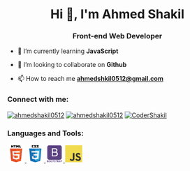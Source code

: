<h1 align="center">Hi 👋, I'm Ahmed Shakil</h1>
<h3 align="center">Front-end Web Developer</h3>

- 🌱 I’m currently learning **JavaScript**

- 👯 I’m looking to collaborate on **Github**

- 📫 How to reach me **ahmedshkil0512@gmail.com**

<h3 align="left">Connect with me:</h3>
<p align="left">
<a href="https://fb.com/ahmedshakil0512" target="blank"><img align="center" src="https://raw.githubusercontent.com/rahuldkjain/github-profile-readme-generator/master/src/images/icons/Social/facebook.svg" alt="ahmedshakil0512" height="30" width="40" /></a>
<a href="https://instagram.com/ahmedshakil0512" target="blank"><img align="center" src="https://raw.githubusercontent.com/rahuldkjain/github-profile-readme-generator/master/src/images/icons/Social/instagram.svg" alt="ahmedshakil0512" height="30" width="40" /></a>
 <a href="https://youtube.com/CoderShakil" target="blank"><img align="center" src="https://raw.githubusercontent.com/rahuldkjain/github-profile-readme-generator/master/src/images/icons/Social/youtube.svg" alt="CoderShakil" height="30" width="40" /></a>
</p>




<h3 align="left">Languages and Tools:</h3>
<p align="left"><a href="https://www.w3.org/html/" target="_blank"> <img src="https://raw.githubusercontent.com/devicons/devicon/master/icons/html5/html5-original-wordmark.svg" alt="html5" width="40" height="40"/> </a> <a href="https://www.w3schools.com/css/" target="_blank"> <img src="https://raw.githubusercontent.com/devicons/devicon/master/icons/css3/css3-original-wordmark.svg" alt="css3" width="40" height="40"/> </a>  <a href="https://getbootstrap.com" target="_blank"> <img src="https://raw.githubusercontent.com/devicons/devicon/master/icons/bootstrap/bootstrap-plain-wordmark.svg" alt="bootstrap" width="40" height="40"/> </a> <a href="https://developer.mozilla.org/en-US/docs/Web/JavaScript" target="_blank"> <img src="https://raw.githubusercontent.com/devicons/devicon/master/icons/javascript/javascript-original.svg" alt="javascript" width="40" height="40"/></a></p>

